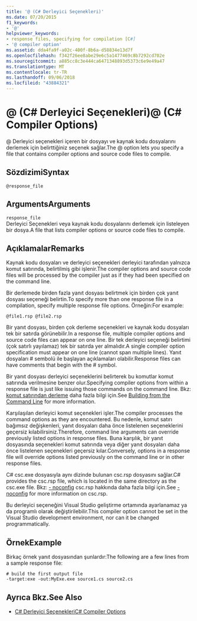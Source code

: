 ```yaml
---
title: '@ (C# Derleyici Seçenekleri)'
ms.date: 07/20/2015
f1_keywords:
- '@'
helpviewer_keywords:
- response files, specifying for compilation [C#]
- '@ compiler option'
ms.assetid: dda4fa9f-a02c-400f-8b6a-d58834e13d7f
ms.openlocfilehash: f342f26ee8abe29e6c5a1477469c8b7292cd702e
ms.sourcegitcommit: a885cc8c3e444ca6471348893d5373c6e9e49a47
ms.translationtype: MT
ms.contentlocale: tr-TR
ms.lasthandoff: 09/06/2018
ms.locfileid: "43884321"
---
```

# <a name="-c-compiler-options"></a><span data-ttu-id="97d2d-102">@ (C# Derleyici Seçenekleri)</span><span class="sxs-lookup"><span data-stu-id="97d2d-102">@ (C# Compiler Options)</span></span>
<span data-ttu-id="97d2d-103">@ Derleyici seçenekleri içeren bir dosyayı ve kaynak kodu dosyalarını derlemek için belirttiğiniz seçenek sağlar.</span><span class="sxs-lookup"><span data-stu-id="97d2d-103">The @ option lets you specify a file that contains compiler options and source code files to compile.</span></span>  
  
## <a name="syntax"></a><span data-ttu-id="97d2d-104">Sözdizimi</span><span class="sxs-lookup"><span data-stu-id="97d2d-104">Syntax</span></span>  
  
```  
@response_file  
```  
  
## <a name="arguments"></a><span data-ttu-id="97d2d-105">Arguments</span><span class="sxs-lookup"><span data-stu-id="97d2d-105">Arguments</span></span>  
 `response_file`  
 <span data-ttu-id="97d2d-106">Derleyici Seçenekleri veya kaynak kodu dosyalarını derlemek için listeleyen bir dosya.</span><span class="sxs-lookup"><span data-stu-id="97d2d-106">A file that lists compiler options or source code files to compile.</span></span>  
  
## <a name="remarks"></a><span data-ttu-id="97d2d-107">Açıklamalar</span><span class="sxs-lookup"><span data-stu-id="97d2d-107">Remarks</span></span>  
 <span data-ttu-id="97d2d-108">Kaynak kodu dosyaları ve derleyici seçenekleri derleyici tarafından yalnızca komut satırında, belirtilmiş gibi işlenir.</span><span class="sxs-lookup"><span data-stu-id="97d2d-108">The compiler options and source code files will be processed by the compiler just as if they had been specified on the command line.</span></span>  
  
 <span data-ttu-id="97d2d-109">Bir derlemede birden fazla yanıt dosyası belirtmek için birden çok yanıt dosyası seçeneği belirtin.</span><span class="sxs-lookup"><span data-stu-id="97d2d-109">To specify more than one response file in a compilation, specify multiple response file options.</span></span> <span data-ttu-id="97d2d-110">Örneğin:</span><span class="sxs-lookup"><span data-stu-id="97d2d-110">For example:</span></span>  
  
```  
@file1.rsp @file2.rsp  
```  
  
 <span data-ttu-id="97d2d-111">Bir yanıt dosyası, birden çok derleme seçenekleri ve kaynak kodu dosyaları tek bir satırda görünebilir.</span><span class="sxs-lookup"><span data-stu-id="97d2d-111">In a response file, multiple compiler options and source code files can appear on one line.</span></span> <span data-ttu-id="97d2d-112">Bir tek derleyici seçeneği belirtimi (çok satırlı yayılamaz) tek bir satırda yer almalıdır.</span><span class="sxs-lookup"><span data-stu-id="97d2d-112">A single compiler option specification must appear on one line (cannot span multiple lines).</span></span> <span data-ttu-id="97d2d-113">Yanıt dosyaları # sembolü ile başlayan açıklamaları olabilir.</span><span class="sxs-lookup"><span data-stu-id="97d2d-113">Response files can have comments that begin with the # symbol.</span></span>  
  
 <span data-ttu-id="97d2d-114">Bir yanıt dosyası derleyici seçeneklerini belirterek bu komutlar komut satırında verilmesine benzer olur.</span><span class="sxs-lookup"><span data-stu-id="97d2d-114">Specifying compiler options from within a response file is just like issuing those commands on the command line.</span></span> <span data-ttu-id="97d2d-115">Bkz: [komut satırından derleme](../../../csharp/language-reference/compiler-options/how-to-set-environment-variables-for-the-visual-studio-command-line.md) daha fazla bilgi için.</span><span class="sxs-lookup"><span data-stu-id="97d2d-115">See [Building from the Command Line](../../../csharp/language-reference/compiler-options/how-to-set-environment-variables-for-the-visual-studio-command-line.md) for more information.</span></span>  
  
 <span data-ttu-id="97d2d-116">Karşılaşılan derleyici komut seçenekleri işler.</span><span class="sxs-lookup"><span data-stu-id="97d2d-116">The compiler processes the command options as they are encountered.</span></span> <span data-ttu-id="97d2d-117">Bu nedenle, komut satırı bağımsız değişkenleri, yanıt dosyaları daha önce listelenen seçeneklerini geçersiz kılabilirsiniz.</span><span class="sxs-lookup"><span data-stu-id="97d2d-117">Therefore, command line arguments can override previously listed options in response files.</span></span> <span data-ttu-id="97d2d-118">Buna karşılık, bir yanıt dosyasında seçenekleri komut satırında veya diğer yanıt dosyaları daha önce listelenen seçenekleri geçersiz kılar.</span><span class="sxs-lookup"><span data-stu-id="97d2d-118">Conversely, options in a response file will override options listed previously on the command line or in other response files.</span></span>  
  
 <span data-ttu-id="97d2d-119">C# csc.exe dosyasıyla aynı dizinde bulunan csc.rsp dosyasını sağlar.</span><span class="sxs-lookup"><span data-stu-id="97d2d-119">C# provides the csc.rsp file, which is located in the same directory as the csc.exe file.</span></span> <span data-ttu-id="97d2d-120">Bkz: [- noconfig](../../../csharp/language-reference/compiler-options/noconfig-compiler-option.md) csc.rsp hakkında daha fazla bilgi için.</span><span class="sxs-lookup"><span data-stu-id="97d2d-120">See [-noconfig](../../../csharp/language-reference/compiler-options/noconfig-compiler-option.md) for more information on csc.rsp.</span></span>  
  
 <span data-ttu-id="97d2d-121">Bu derleyici seçeneğini Visual Studio geliştirme ortamında ayarlanamaz ya da programlı olarak değiştirilebilir.</span><span class="sxs-lookup"><span data-stu-id="97d2d-121">This compiler option cannot be set in the Visual Studio development environment, nor can it be changed programmatically.</span></span>  
  
## <a name="example"></a><span data-ttu-id="97d2d-122">Örnek</span><span class="sxs-lookup"><span data-stu-id="97d2d-122">Example</span></span>  
 <span data-ttu-id="97d2d-123">Birkaç örnek yanıt dosyasından şunlardır:</span><span class="sxs-lookup"><span data-stu-id="97d2d-123">The following are a few lines from a sample response file:</span></span>  
  
```console  
# build the first output file  
-target:exe -out:MyExe.exe source1.cs source2.cs  
```  
  
## <a name="see-also"></a><span data-ttu-id="97d2d-124">Ayrıca Bkz.</span><span class="sxs-lookup"><span data-stu-id="97d2d-124">See Also</span></span>  

- [<span data-ttu-id="97d2d-125">C# Derleyici Seçenekleri</span><span class="sxs-lookup"><span data-stu-id="97d2d-125">C# Compiler Options</span></span>](../../../csharp/language-reference/compiler-options/index.md)
